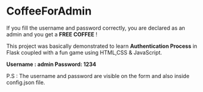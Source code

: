 # CoffeeForAdmin
If you fill the username and password correctly, you are declared as an admin and you get a **FREE COFFEE** ! 

This project was basically demonstrated to learn **Authentication Process** in Flask coupled with a fun game using HTML,CSS & JavaScript. 

**Username : admin
Password: 1234**

P.S : The username and password are visible on the form and also inside config.json file.
